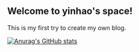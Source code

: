 ## Welcome to yinhao's space!
This is my first try to create my own blog.

[![Anurag's GitHub stats](https://github-readme-stats.vercel.app/api?username=yhshishei)](https://github.com/yhshishei/github-readme-stats)
